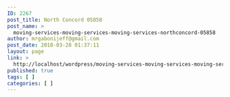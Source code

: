 ```yaml
---
ID: 2267
post_title: North Concord 05858
post_name: >
  moving-services-moving-services-moving-services-northconcord-05858
author: mrgabonijeff@gmail.com
post_date: 2018-03-28 01:37:11
layout: page
link: >
  http://localhost/wordpress/moving-services-moving-services-moving-services-northconcord-05858/
published: true
tags: [ ]
categories: [ ]
---
```


